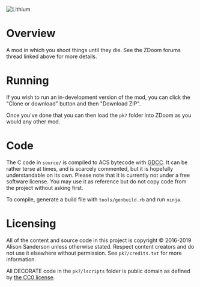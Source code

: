 ![Lithium](http://mab.greyserv.net/f/Lithium_logo.png)

# Overview

A mod in which you shoot things until they die. See the ZDoom forums thread linked above for more details.

# Running

If you wish to run an in-development version of the mod, you can click the "Clone or download" button and then "Download ZIP".

Once you've done that you can then load the `pk7` folder into ZDoom as you would any other mod.

# Code

The C code in `source/` is compiled to ACS bytecode with [GDCC](https://github.com/DavidPH/GDCC). It can be rather terse at times, and is scarcely commented, but it is hopefully understandable on its own. Please note that it is currently not under a free software license. You may use it as reference but do not copy code from the project without asking first.

To compile, generate a build file with `tools/genbuild.rb` and run `ninja`.

# Licensing

All of the content and source code in this project is copyright © 2016-2019 Alison Sanderson unless otherwise stated. Respect content creators and do not use it elsewhere without permission. See `pk7/credits.txt` for more information.

All DECORATE code in the `pk7/lscripts` folder is public domain as defined by [the CC0 license](http://creativecommons.org/publicdomain/zero/1.0/).
